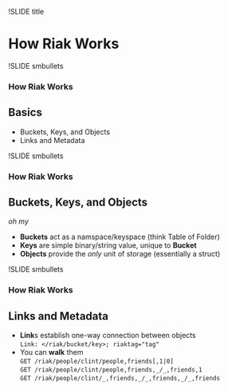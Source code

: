 !SLIDE title
# How Riak Works #

!SLIDE smbullets
### How Riak Works
## Basics

* Buckets, Keys, and Objects
* Links and Metadata

!SLIDE smbullets
### How Riak Works
## Buckets, Keys, and Objects

  _oh my_

- **Buckets** act as a namspace/keyspace (think Table of Folder)
- **Keys** are simple binary/string value, unique to **Bucket**
- **Objects** provide the _only_ unit of storage (essentially a struct)

!SLIDE smbullets
### How Riak Works
## Links and Metadata

- **Link**s establish one-way connection between objects  
  `Link: </riak/bucket/key>; riaktag="tag"`  
- You can **walk** them  
  `GET /riak/people/clint/people,friends[,1|0]`  
  `GET /riak/people/clint/people,friends,_/_,friends,1`  
  `GET /riak/people/clint/_,friends,_/_,friends,_/_,friends`

